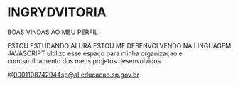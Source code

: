 # INGRYDVITORIA

BOAS VINDAS AO MEU PERFIL:


ESTOU ESTUDANDO ALURA
ESTOU ME DESENVOLVENDO NA LINGUAGEM JAVASCRIPT
ultilizo esse espaço para minha organizaçao e compartilhamento dos meus projetos desenvolvidos

@0001108742944sp@al.educacao.sp.gov.br
